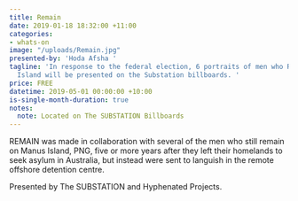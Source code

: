 ```yaml
---
title: Remain
date: 2019-01-18 18:32:00 +11:00
categories:
- whats-on
image: "/uploads/Remain.jpg"
presented-by: 'Hoda Afsha '
tagline: 'In response to the federal election, 6 portraits of men who Remain on Manus
  Island will be presented on the Substation billboards. '
price: FREE
datetime: 2019-05-01 00:00:00 +10:00
is-single-month-duration: true
notes:
  note: Located on The SUBSTATION Billboards
---
```


REMAIN was made in collaboration with several of the men who still remain on Manus Island, PNG, five or more years after they left their homelands to seek asylum in Australia, but instead were sent to languish in the remote offshore detention centre. 

Presented by The SUBSTATION and Hyphenated Projects.

